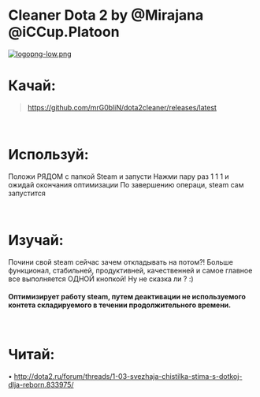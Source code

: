 #  Cleaner Dota 2 by @Mirajana @iCCup.Platoon
[![logopng-low.png](https://s22.postimg.org/7g245ujkh/logopng_low.png)](https://postimg.org/image/jhxhzzsst/)

# Качай:
> https://github.com/mrG0bliN/dota2cleaner/releases/latest

<br>

# Используй:
Положи РЯДОМ с папкой Steam и запусти
Нажми пару раз 1 1 1 и ожидай окончания оптимизации
По завершению операци, steam сам запустится

<br>

# Изучай:
Почини свой steam сейчас зачем откладывать на потом?!
Больше функционал, стабильней, продуктивней, качественней и самое главное
все выполняется ОДНОЙ кнопкой!
Ну не сказка ли ? :)
#### Оптимизирует работу steam, путем деактивации не используемого контета складируемого в течении продолжительного времени.

<br>

# Читай:
• http://dota2.ru/forum/threads/1-03-svezhaja-chistilka-stima-s-dotkoj-dlja-reborn.833975/

